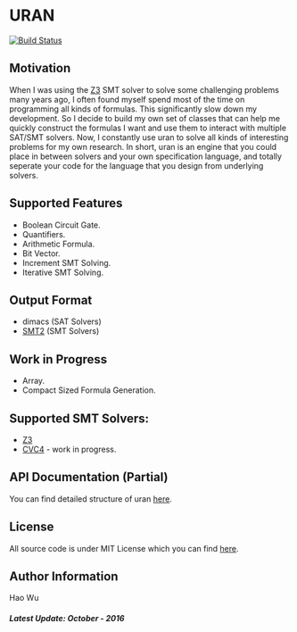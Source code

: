 # URAN
[![Build Status](https://travis-ci.org/classicwuhao/uran.svg?branch=master)](https://travis-ci.org/classicwuhao/uran)

## Motivation
When I was using the [Z3](https://github.com/Z3Prover/z3) SMT solver to solve some challenging problems many years ago, I often found myself spend most of the time on programming all kinds of formulas.  This significantly slow down my development.  So I decide to build my own set of classes that can help me quickly construct the formulas I want and use them to interact with multiple SAT/SMT solvers.  Now, I constantly use uran to solve all kinds of interesting problems for my own research.  In short, uran is an engine that you could place in between solvers and your own specification language, and totally seperate your code for the language that you design from underlying solvers.

## Supported Features
* Boolean Circuit Gate.
* Quantifiers.
* Arithmetic Formula.
* Bit Vector.
* Increment SMT Solving.
* Iterative SMT Solving. 

## Output Format
* dimacs (SAT Solvers)
* [SMT2](http://smtlib.cs.uiowa.edu/language.shtml) (SMT Solvers)

## Work in Progress
* Array.
* Compact Sized Formula Generation.

## Supported SMT Solvers:
* [Z3](https://github.com/Z3Prover/z3)
* [CVC4](https://github.com/CVC4/CVC4) - work in progress.

## API Documentation (Partial)
You can find detailed structure of uran [here](http://htmlpreview.github.com?https://github.com/classicwuhao/uran/blob/master/docs/html/index.html).


## License
All source code is under MIT License which you can find [here](https://github.com/classicwuhao/uran/license).

## Author Information 
Hao Wu


##### Latest Update: October - 2016
